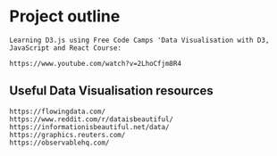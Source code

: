 # Project outline

```
Learning D3.js using Free Code Camps 'Data Visualisation with D3, JavaScript and React Course:

https://www.youtube.com/watch?v=2LhoCfjm8R4

```

## Useful Data Visualisation resources

```
https://flowingdata.com/
https://www.reddit.com/r/dataisbeautiful/
https://informationisbeautiful.net/data/
https://graphics.reuters.com/
https://observablehq.com/

```

